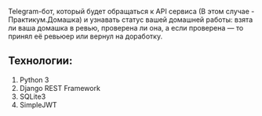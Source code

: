 Telegram-бот, который будет обращаться к API сервиса (В этом случае - Практикум.Домашка) и узнавать статус вашей домашней работы: взята ли ваша домашка в ревью, проверена ли она, а если проверена — то принял её ревьюер или вернул на доработку.

## Технологии:
<ol>
<li>Python 3</li>
<li>Django REST Framework</li>
<li>SQLite3</li>
<li>SimpleJWT</li>
</ol>
